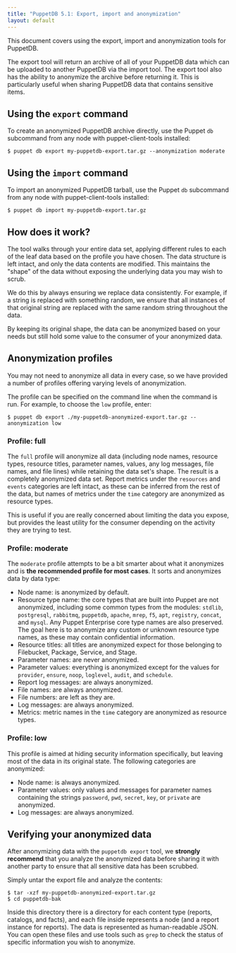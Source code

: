 ```yaml
---
title: "PuppetDB 5.1: Export, import and anonymization"
layout: default
---
```


This document covers using the export, import and anonymization tools for
PuppetDB.

The export tool will return an archive of all of your PuppetDB data which can be
uploaded to another PuppetDB via the import tool. The export tool also has the
ability to anonymize the archive before returning it. This is particularly
useful when sharing PuppetDB data that contains sensitive items.

Using the `export` command
-----

To create an anonymized PuppetDB archive directly, use the Puppet `db` subcommand
from any node with puppet-client-tools installed:

    $ puppet db export my-puppetdb-export.tar.gz --anonymization moderate

Using the `import` command
-----

To import an anonymized PuppetDB tarball, use the Puppet `db` subcommand from
any node with puppet-client-tools installed:

    $ puppet db import my-puppetdb-export.tar.gz

How does it work?
-----

The tool walks through your entire data set, applying different rules to each of
the leaf data based on the profile you have chosen. The data structure is left
intact, and only the data contents are modified. This maintains the "shape" of
the data without exposing the underlying data you may wish to scrub.

We do this by always ensuring we replace data consistently. For example, if a
string is replaced with something random, we ensure that all instances of that
original string are replaced with the same random string throughout the data.

By keeping its original shape, the data can be anonymized based on your needs
but still hold some value to the consumer of your anonymized data.

Anonymization profiles
-----

You may not need to anonymize all data in every case, so we have provided a
number of profiles offering varying levels of anonymization.

The profile can be specified on the command line when the command is run. For
example, to choose the `low` profile, enter:

    $ puppet db export ./my-puppetdb-anonymized-export.tar.gz --anonymization low

### Profile: full

The `full` profile will anonymize all data (including node names, resource
types, resource titles, parameter names, values, any log messages, file names,
and file lines) while retaining the data set's shape. The result is a completely
anonymized data set. Report metrics under the `resources` and `events`
categories are left intact, as these can be inferred from the rest of the data,
but names of metrics under the `time` category are anonymized as resource types.

This is useful if you are really concerned about limiting the data you expose,
but provides the least utility for the consumer depending on the activity they
are trying to test.

### Profile: moderate

The `moderate` profile attempts to be a bit smarter about what it anonymizes and
is **the recommended profile for most cases**. It sorts and anonymizes data by
data type:

* Node name: is anonymized by default.
* Resource type name: the core types that are built into Puppet are not
  anonymized, including some common types from the modules: `stdlib`,
  `postgresql`, `rabbitmq`, `puppetdb`, `apache`, `mrep`, `f5`, `apt`,
  `registry`, `concat`, and `mysql`. Any Puppet Enterprise core type names are
  also preserved. The goal here is to anonymize any custom or unknown resource
  type names, as these may contain confidential information.
* Resource titles: all titles are anonymized expect for those belonging to
  Filebucket, Package, Service, and Stage.
* Parameter names: are never anonymized.
* Parameter values: everything is anonymized except for the values for
  `provider`, `ensure`, `noop`, `loglevel`, `audit`, and `schedule`.
* Report log messages: are always anonymized.
* File names: are always anonymized.
* File numbers: are left as they are.
* Log messages: are always anonymized.
* Metrics: metric names in the `time` category are anonymized as resource types.

### Profile: low

This profile is aimed at hiding security information specifically, but leaving
most of the data in its original state. The following categories are anonymized:

* Node name: is always anonymized.
* Parameter values: only values and messages for parameter names containing the
  strings `password`, `pwd`, `secret`, `key`, or `private` are anonymized.
* Log messages: are always anonymized.

Verifying your anonymized data
-----

After anonymizing data with the `puppetdb export` tool, we **strongly
recommend** that you analyze the anonymized data before sharing it with another
party to ensure that all sensitive data has been scrubbed.

Simply untar the export file and analyze the contents:

    $ tar -xzf my-puppetdb-anonymized-export.tar.gz
    $ cd puppetdb-bak

Inside this directory there is a directory for each content type (reports,
catalogs, and facts), and each file inside represents a node (and a report
instance for reports). The data is represented as human-readable JSON. You can
open these files and use tools such as `grep` to check the status of specific
information you wish to anonymize.
